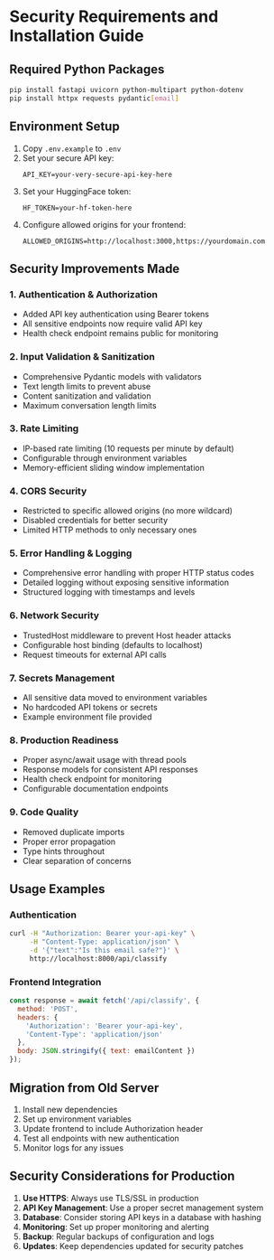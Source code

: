 # Security Requirements and Installation Guide

## Required Python Packages

```bash
pip install fastapi uvicorn python-multipart python-dotenv
pip install httpx requests pydantic[email]
```

## Environment Setup

1. Copy `.env.example` to `.env`
2. Set your secure API key:
   ```
   API_KEY=your-very-secure-api-key-here
   ```
3. Set your HuggingFace token:
   ```
   HF_TOKEN=your-hf-token-here
   ```
4. Configure allowed origins for your frontend:
   ```
   ALLOWED_ORIGINS=http://localhost:3000,https://yourdomain.com
   ```

## Security Improvements Made

### 1. **Authentication & Authorization**
- Added API key authentication using Bearer tokens
- All sensitive endpoints now require valid API key
- Health check endpoint remains public for monitoring

### 2. **Input Validation & Sanitization**
- Comprehensive Pydantic models with validators
- Text length limits to prevent abuse
- Content sanitization and validation
- Maximum conversation length limits

### 3. **Rate Limiting**
- IP-based rate limiting (10 requests per minute by default)
- Configurable through environment variables
- Memory-efficient sliding window implementation

### 4. **CORS Security**
- Restricted to specific allowed origins (no more wildcard)
- Disabled credentials for better security
- Limited HTTP methods to only necessary ones

### 5. **Error Handling & Logging**
- Comprehensive error handling with proper HTTP status codes
- Detailed logging without exposing sensitive information
- Structured logging with timestamps and levels

### 6. **Network Security**
- TrustedHost middleware to prevent Host header attacks
- Configurable host binding (defaults to localhost)
- Request timeouts for external API calls

### 7. **Secrets Management**
- All sensitive data moved to environment variables
- No hardcoded API tokens or secrets
- Example environment file provided

### 8. **Production Readiness**
- Proper async/await usage with thread pools
- Response models for consistent API responses
- Health check endpoint for monitoring
- Configurable documentation endpoints

### 9. **Code Quality**
- Removed duplicate imports
- Proper error propagation
- Type hints throughout
- Clear separation of concerns

## Usage Examples

### Authentication
```bash
curl -H "Authorization: Bearer your-api-key" \
     -H "Content-Type: application/json" \
     -d '{"text":"Is this email safe?"}' \
     http://localhost:8000/api/classify
```

### Frontend Integration
```javascript
const response = await fetch('/api/classify', {
  method: 'POST',
  headers: {
    'Authorization': 'Bearer your-api-key',
    'Content-Type': 'application/json'
  },
  body: JSON.stringify({ text: emailContent })
});
```

## Migration from Old Server

1. Install new dependencies
2. Set up environment variables
3. Update frontend to include Authorization header
4. Test all endpoints with new authentication
5. Monitor logs for any issues

## Security Considerations for Production

1. **Use HTTPS**: Always use TLS/SSL in production
2. **API Key Management**: Use a proper secret management system
3. **Database**: Consider storing API keys in a database with hashing
4. **Monitoring**: Set up proper monitoring and alerting
5. **Backup**: Regular backups of configuration and logs
6. **Updates**: Keep dependencies updated for security patches
